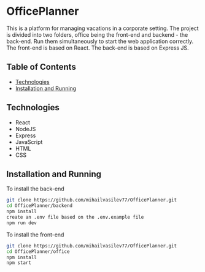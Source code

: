 # OfficePlanner
This is a platform for managing vacations in a corporate setting. The project is divided into two folders, office being the front-end and backend - the back-end. Run them simultaneously to start the web application correctly. The front-end is based on React. The back-end is based on Express JS.

## Table of Contents
+ [Technologies](#Technologies)
+ [Installation and Running](#ir)

## Technologies
- React
- NodeJS
- Express
- JavaScript
- HTML
- CSS
  
## Installation and Running <a name="ir"></a>
To install the back-end
```bash
git clone https://github.com/mihailvasilev77/OfficePlanner.git
cd OfficePlanner/backend
npm install
create an .env file based on the .env.example file
npm run dev
```
To install the front-end

```bash
git clone https://github.com/mihailvasilev77/OfficePlanner.git
cd OfficePlanner/office
npm install
npm start
```
